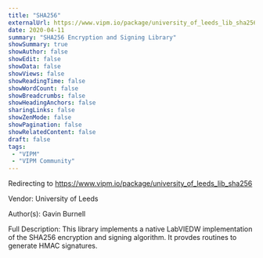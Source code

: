 ```yaml
---
title: "SHA256"
externalUrl: https://www.vipm.io/package/university_of_leeds_lib_sha256
date: 2020-04-11
summary: "SHA256 Encryption and Signing Library"
showSummary: true
showAuthor: false
showEdit: false
showData: false
showViews: false
showReadingTime: false
showWordCount: false
showBreadcrumbs: false
showHeadingAnchors: false
sharingLinks: false
showZenMode: false
showPagination: false
showRelatedContent: false
draft: false
tags:
 - "VIPM"
 - "VIPM Community"
---
```


Redirecting to https://www.vipm.io/package/university_of_leeds_lib_sha256

Vendor: University of Leeds

Author(s): Gavin Burnell
 
Full Description:
This library implements a native LabVIEDW implementation of the SHA256 encryption and signing algorithm. It provdes routines to generate HMAC signatures.